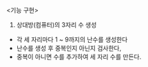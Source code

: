 <기능 구현>

1. 상대방(컴퓨터)의 3자리 수 생성
  - 각 세 자리마다 1 ~ 9까지의 난수를 생성한다
  - 난수를 생성 후 중복인지 아닌지 검사한다,
  - 중복이 아니면 수를 추가하여 세 자리 수를 만든다.

